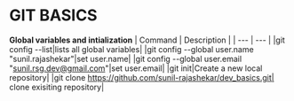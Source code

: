# GIT BASICS

**Global variables and intialization**
| Command | Description |
| --- | --- |
|git config --list|lists all global variables|
|git config --global user.name "sunil.rajashekar"|set user.name|
|git config --global user.email "sunil.rsg.dev@gmail.com"|set user.email|
|git init|Create a new local repository|
|git clone https://github.com/sunil-rajashekar/dev_basics.git| clone exisiting repository|
